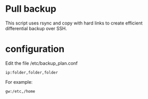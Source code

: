 # Pull backup #

This script uses rsync and copy with hard links to create efficient differential backup over SSH.

# configuration #

Edit the file /etc/backup_plan.conf

```
ip:folder,folder,folder
```

For example:

```
gw:/etc,/home
```
 
